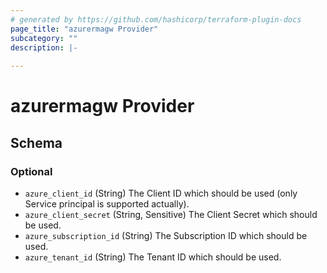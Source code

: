 ```yaml
---
# generated by https://github.com/hashicorp/terraform-plugin-docs
page_title: "azurermagw Provider"
subcategory: ""
description: |-
  
---
```


# azurermagw Provider





<!-- schema generated by tfplugindocs -->
## Schema

### Optional

- `azure_client_id` (String) The Client ID which should be used (only Service principal is supported actually).
- `azure_client_secret` (String, Sensitive) The Client Secret which should be used.
- `azure_subscription_id` (String) The Subscription ID which should be used.
- `azure_tenant_id` (String) The Tenant ID which should be used.
